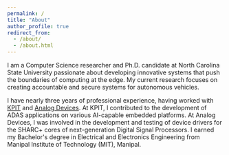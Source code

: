 ```yaml
---
permalink: /
title: "About"
author_profile: true
redirect_from: 
  - /about/
  - /about.html
---
```


I am a Computer Science researcher and Ph.D. candidate at North Carolina State University passionate about developing innovative systems that push the boundaries of computing at the edge. My current research focuses on creating accountable and secure systems for autonomous vehicles.

I have nearly three years of professional experience, having worked with [KPIT](https://www.kpit.com) and [Analog Devices](https://www.analog.com/en/index.html). At KPIT, I contributed to the development of ADAS applications on various AI-capable embedded platforms. At Analog Devices, I was involved in the development and testing of device drivers for the SHARC+ cores of next-generation Digital Signal Processors. I earned my Bachelor's degree in Electrical and Electronics Engineering from Manipal Institute of Technology (MIT), Manipal.